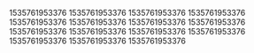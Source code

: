 1535761953376
1535761953376
1535761953376
1535761953376
1535761953376
1535761953376
1535761953376
1535761953376
1535761953376
1535761953376
1535761953376
1535761953376
1535761953376
1535761953376
1535761953376